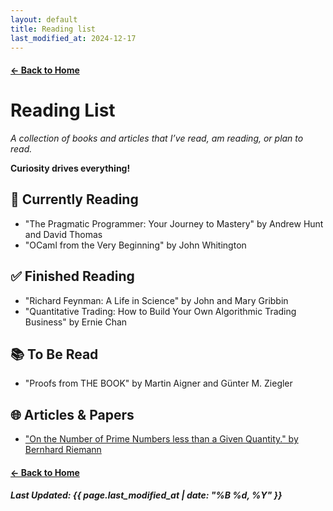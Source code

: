 ```yaml
---
layout: default
title: Reading list
last_modified_at: 2024-12-17
---
```


#### [← Back to Home](/)

# Reading List

*A collection of books and articles that I’ve read, am reading, or plan to read.* 

**Curiosity drives everything!**

## 📖 Currently Reading

- "The Pragmatic Programmer: Your Journey to Mastery" by Andrew Hunt and David Thomas
- "OCaml from the Very Beginning" by John Whitington

## ✅ Finished Reading

- "Richard Feynman: A Life in Science" by John and Mary Gribbin
- "Quantitative Trading: How to Build Your Own Algorithmic Trading Business" by Ernie Chan

## 📚 To Be Read

- "Proofs from THE BOOK" by Martin Aigner and Günter M. Ziegler

## 🌐 Articles & Papers

- ["On the Number of Prime Numbers less than
a Given Quantity." by Bernhard Riemann](https://www.claymath.org/wp-content/uploads/2023/04/Wilkins-translation.pdf)

#### [← Back to Home](/)

##### Last Updated: {{ page.last_modified_at | date: "%B %d, %Y" }}
